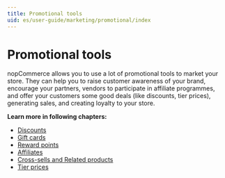 ```yaml
---
title: Promotional tools
uid: es/user-guide/marketing/promotional/index
---
```


# Promotional tools

nopCommerce allows you to use a lot of promotional tools to market your store. They can help you to raise customer awareness of your brand, encourage your partners, vendors to participate in affiliate programmes, and offer your customers some good deals (like discounts, tier prices), generating sales, and creating loyalty to your store.

**Learn more in following chapters:**

- [Discounts](xref:es/user-guide/marketing/promotional/discounts/index)
- [Gift cards](xref:es/user-guide/marketing/promotional/gift-cards)
- [Reward points](xref:es/user-guide/marketing/promotional/reward-points)
- [Affiliates](xref:es/user-guide/marketing/promotional/affiliates)
- [Cross-sells and Related products](xref:es/user-guide/marketing/promotional/cross-sells-related-products)
- [Tier prices](xref:es/user-guide/marketing/promotional/tier-prices)